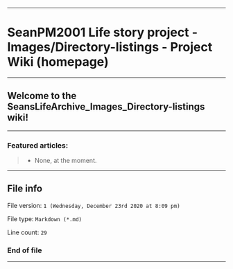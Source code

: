 
***

# SeanPM2001 Life story project - Images/Directory-listings - Project Wiki (homepage)

***

## Welcome to the SeansLifeArchive_Images_Directory-listings wiki!

***

### Featured articles:

> * None, at the moment.

***

## File info

File version: `1 (Wednesday, December 23rd 2020 at 8:09 pm)`

File type: `Markdown (*.md)`

Line count: `29`

### End of file

***
